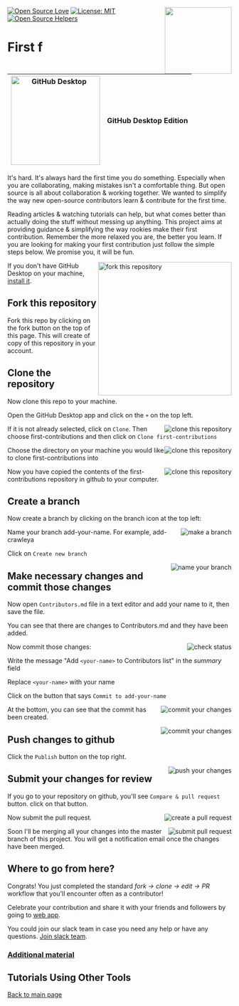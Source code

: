 [![Open Source Love](https://badges.frapsoft.com/os/v1/open-source.svg?v=103)](https://github.com/ellerbrock/open-source-badges/)
[<img align="right" width="150" src="https://firstcontributions.github.io/assets/gui-tool-tutorials/github-desktop-old-version-tutorial/join-slack-team.png">](https://join.slack.com/t/firstcontributors/shared_invite/zt-1hg51qkgm-Xc7HxhsiPYNN3ofX2_I8FA)
[![License: MIT](https://img.shields.io/badge/License-MIT-green.svg)](https://opensource.org/licenses/MIT)
[![Open Source Helpers](https://www.codetriage.com/roshanjossey/first-contributions/badges/users.svg)](https://www.codetriage.com/roshanjossey/first-contributions)


# First f

|<img alt="GitHub Desktop" src="https://desktop.github.com/images/desktop-icon.svg" width="200">|GitHub Desktop Edition|
|---|---|

It's hard. It's always hard the first time you do something. Especially when you are collaborating, making mistakes isn't a comfortable thing. But open source is all about collaboration & working together. We wanted to simplify the way new open-source contributors learn & contribute for the first time.

Reading articles & watching tutorials can help, but what comes better than actually doing the stuff without messing up anything. This project aims at providing guidance & simplifying the way rookies make their first contribution. Remember the more relaxed you are, the better you learn. If you are looking for making your first contribution just follow the simple steps below. We promise you, it will be fun.

<img align="right" width="300" src="https://firstcontributions.github.io/assets/gui-tool-tutorials/github-desktop-old-version-tutorial/fork.png" alt="fork this repository" />

If you don't have GitHub Desktop on your machine, [install it](https://desktop.github.com/).

## Fork this repository

Fork this repo by clicking on the fork button on the top of this page.
This will create of copy of this repository in your account.

## Clone the repository

Now clone this repo to your machine.

Open the GitHub Desktop app and click on the `+` on the top left.

<img style="float: right;" src="https://firstcontributions.github.io/assets/gui-tool-tutorials/github-desktop-old-version-tutorial/dt-clone1.png" alt="clone this repository" />

If it is not already selected, click on `Clone`. Then choose first-contributions and then click on `Clone first-contributions`

<img style="float: right;" src="https://firstcontributions.github.io/assets/gui-tool-tutorials/github-desktop-old-version-tutorial/dt-clone2.png" alt="clone this repository" />

Choose the directory on your machine you would like to clone first-contributions into

<img style="float: right;" src="https://firstcontributions.github.io/assets/gui-tool-tutorials/github-desktop-old-version-tutorial/dt-clone3.png" alt="clone this repository" />

Now you have copied the contents of the first-contributions repository in github to your computer.

## Create a branch

Now create a branch by clicking on the branch icon at the top left:

<img style="float: right;" src="https://firstcontributions.github.io/assets/gui-tool-tutorials/github-desktop-old-version-tutorial/dt-branch1.png" alt="make a branch" />

Name your branch add-your-name. For example, add-crawleya

Click on `Create new branch`

<img style="float: right;" src="https://firstcontributions.github.io/assets/gui-tool-tutorials/github-desktop-old-version-tutorial/dt-branch2.png" alt="name your branch" />

## Make necessary changes and commit those changes

Now open `Contributors.md` file in a text editor and add your name to it, then save the file.

You can see that there are changes to Contributors.md and they have been added.

<img style="float: right;" src="https://firstcontributions.github.io/assets/gui-tool-tutorials/github-desktop-old-version-tutorial/dt-status.png" alt="check status" />

Now commit those changes:

Write the message "Add `<your-name>` to Contributors list" in the *summary* field

Replace `<your-name>` with your name

Click on the button that says `Commit to add-your-name`

<img style="float: right;" src="https://firstcontributions.github.io/assets/gui-tool-tutorials/github-desktop-old-version-tutorial/dt-commit1.png" alt="commit your changes" />

At the bottom, you can see that the commit has been created.

<img style="float: right;" src="https://firstcontributions.github.io/assets/gui-tool-tutorials/github-desktop-old-version-tutorial/dt-commit2.png" alt="commit your changes" />

## Push changes to github

Click the `Publish` button on the top right.

<img style="float: right;" src="https://firstcontributions.github.io/assets/gui-tool-tutorials/github-desktop-old-version-tutorial/dt-publish1.png" alt="push your changes" />

## Submit your changes for review

If you go to your repository on github, you'll see  `Compare & pull request` button. click on that button.

<img style="float: right;" src="https://firstcontributions.github.io/assets/gui-tool-tutorials/github-desktop-old-version-tutorial/compare-and-pull.png" alt="create a pull request" />

Now submit the pull request.

<img style="float: right;" src="https://firstcontributions.github.io/assets/gui-tool-tutorials/github-desktop-old-version-tutorial/submit-pull-request.png" alt="submit pull request" />

Soon I'll be merging all your changes into the master branch of this project. You will get a notification email once the changes have been merged.

## Where to go from here?

Congrats!  You just completed the standard _fork -> clone -> edit -> PR_ workflow that you'll encounter often as a contributor!

Celebrate your contribution and share it with your friends and followers by going to [web app](https://firstcontributions.github.io#social-share).

You could join our slack team in case you need any help or have any questions. [Join slack team](https://join.slack.com/t/firstcontributors/shared_invite/zt-1hg51qkgm-Xc7HxhsiPYNN3ofX2_I8FA).


### [Additional material](../additional-material/git_workflow_senarios/additional-material.md)


## Tutorials Using Other Tools
[Back to main page](https://github.com/firstcontributions/first-contributions#tutorials-using-other-tools)
